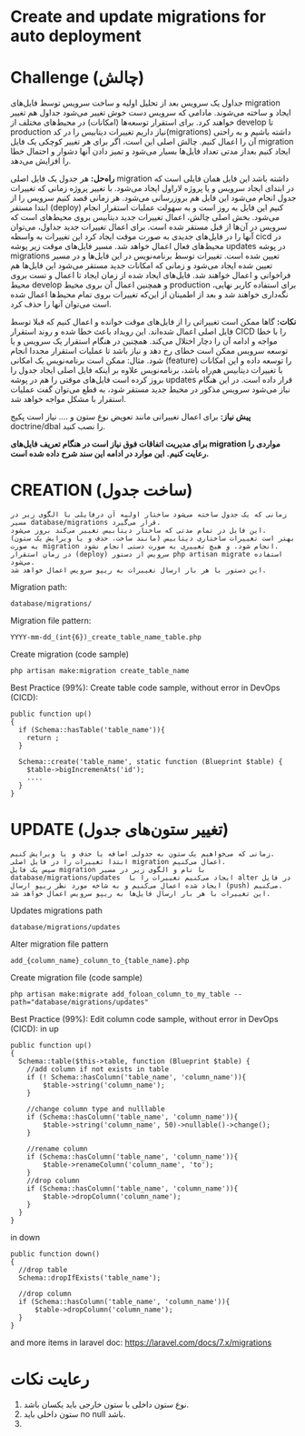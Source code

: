 # Create and update migrations for auto deployment

# Challenge (چالش)

جداول یک سرویس بعد از تحلیل اولیه و ساخت سرویس توسط فایل‌های migration ایجاد و ساخته می‌شوند.
مادامی که سرویس دست خوش تغییر می‌شود جداول هم تغییر خواهند کرد. برای استقرار توسعه‌ها (امکانات) در محیط‌های مختلف از develop تا production  نیاز داریم تغییرات دیتابیس را در کد(migrations) داشته باشیم و به راحتی آن را اعمال کنیم.
چالش اصلی این است، اگر برای هر تغییر کوچکی یک فایل migration ایجاد کنیم بعداز مدتی تعداد فایل‌ها بسیار می‌شود و تمیز دادن آنها دشوار و احتمال خطا را افزایش می‌دهد.

**راه‌حل:**
هر جدول یک فایل اصلی migration داشته باشد این فایل همان فایلی است که در ابتدای ایجاد سرویس و یا پروژه لاراول ایجاد می‌شود. با تغییر پروژه زمانی که تغییرات جدول انجام می‌شود این فایل هم بروزرسانی می‌شود.
هر زمانی قصد کنیم سرویس را از ابتدا مستقر (deploy) کنیم این فایل به روز است و به سهولت عملیات استقرار انجام می‌شود.
بخش اصلی چالش، اعمال تغییرات جدید دیتابیس بروی محیط‌های است که سرویس در آن‌ها از قبل مستقر شده است.
برای اعمال تغییرات جدید جداول، می‌توان آنها را در فایل‌های جدیدی به صورت موقت ایجاد کرد این تغییرات به واسطه cicd در محیط‌های فعال اعمال خواهد شد. مسیر فایل‌های موقت زیر پوشه updates  در پوشه migrations تعیین شده است.
تغییرات توسط برنامه‌نویس در این فایل‌ها و در مسیر تعیین شده ایجاد می‌شود و زمانی که امکانات جدید مستقر می‌شود این فایل‌ها هم فراخوانی و اعمال خواهند شد.
فایل‌های ایجاد شده از زمان ایجاد تا اعمال و تست بروی محیط develop و همچنین اعمال آن بروی محیط production برای استفاده کاربر نهایی، نگه‌داری خواهند شد و بعد از اطمینان از این‌که تغییرات بروی تمام محیط‌ها اعمال شده است می‌توان آنها را حذف کرد.

**نکات:**
گاها ممکن است تغییراتی را از فایل‌های موقت خوانده و اعمال کنیم که قبلا توسط فایل اصلی اعمال شده‌اند. این رویداد باعث خطا شده و روند استقرار CICD را با خطا مواجه و ادامه آن را دچار اختلال می‌کند.
همچنین در هنگام استقرار یک سرویس و یا توسعه سرویس ممکن است خطای رخ دهد و نیاز باشد تا عملیات استقرار مجددا انجام شود. 
مثال: ممکن است برنامه‌نویس یک امکانی (feature) را توسعه داده و این امکانات با تغییرات دیتابیس هم‌راه باشد، برنامه‌نویس علاوه بر اینکه فایل اصلی ایجاد جدول را بروز کرده است فایل‌های موقتی را هم در پوشه updates قرار داده است. 
در این هنگام نیاز می‌شود سرویس مذکور در محیط جدید مستقر شود، به قطع می‌توان گفت عملیات استقرار با مشکل مواجه خواهد شد.

**پیش نیاز:** 
برای اعمال تغییراتی مانند تعویض نوع ستون و …. نیاز است پکیج doctrine/dbal را نصب کنید.

**برای مدیریت اتفاقات فوق نیاز است در هنگام تعریف فایل‌های migration مواردی را رعایت کنیم.**
**این موارد در ادامه این سند شرح داده شده است.**

# CREATION (ساخت جدول)
    زمانی که یک جدول ساخته می‌شود ساختار اولیه آن درفایلی با الگوی زیر در مسیر database/migrations قرار می‌گیرد.
    این فایل در تمام مدتی که ساختار دیتابیس تغییر می‌کند بروز می‌شود.
    بهتر است تغییرات ساختاری دیتابیس (مانند ساخت، حذف و یا ویرایش یک ستون) به صورت migration انجام شود، و هیچ تغییری به صورت دستی انجام نشود.
    در زمان استقرار (deploy) سرویس از دستور php artisan migrate استفاده می‌شود.
    این دستور با هر بار ارسال تغییرات به ریپو سرویس اعمال خواهد شد.

Migration path:

    database/migrations/

Migration file pattern:

    YYYY-mm-dd_(int{6})_create_table_name_table.php

Create migration (code sample)

    php artisan make:migration create_table_name

Best Practice (99%): Create table code sample, without error in DevOps (CICD):

    public function up()
    {
      if (Schema::hasTable('table_name')){
        return ;
      }
    
      Schema::create('table_name', static function (Blueprint $table) {
        $table->bigIncremenAts('id');
        ....
      }
    }
# UPDATE (تغییر ستون‌های جدول)
    زمانی که می‌خواهیم یک ستون به جدولی اضافه یا حذف و یا ویرایش کنیم.
    ابتدا تغییرات را در فایل اصلی migration اعمال می‌کنیم.
    سپس یک فایل ‌migration با نام و الگوی زیر در مسیر database/migrations/updates  ایجاد می‌کنیم تغییرات را با alter در فایل ایجاد شده اعمال می‌کنیم و به شاخه مورد نظر ریپو ارسال (push) می‌کنیم.
    این تغییرات با هر بار ارسال فایل‌ها به ریپو سرویس اعمال خواهد شد.

Updates migrations path

    database/migrations/updates

Alter migration file pattern

    add_{column_name}_column_to_{table_name}.php

Create migration file (code sample)

    php artisan make:migrate add_foloan_column_to_my_table --path="database/migrations/updates"

Best Practice (99%): Edit column code sample, without error in DevOps (CICD):
in up

    public function up()
    {
      Schema::table($this->table, function (Blueprint $table) {
        //add column if not exists in table
        if (! Schema::hasColumn('table_name', 'column_name')){
            $table->string('column_name');
        }
      
        //change column type and nulllable
        if (Schema::hasColumn('table_name', 'column_name')){
            $table->string('column_name', 50)->nullable()->change();
        }
      
        //rename column
        if (Schema::hasColumn('table_name', 'column_name')){
            $table->renameColumn('column_name', 'to');
        }
        //drop column
        if (Schema::hasColumn('table_name', 'column_name')){
            $table->dropColumn('column_name');
        }
      }
    }

in down

    public function down()
    {
      //drop table
      Schema::dropIfExists('table_name');
    
      //drop column
      if (Schema::hasColumn('table_name', 'column_name')){
          $table->dropColumn('column_name');
      }
    }

and more items in laravel doc:
https://laravel.com/docs/7.x/migrations


# رعایت نکات
1. نوع  ستون داخلی با ستون خارجی باید یکسان باشد.
2. ستون داخلی باید no null باشد.
3. 


